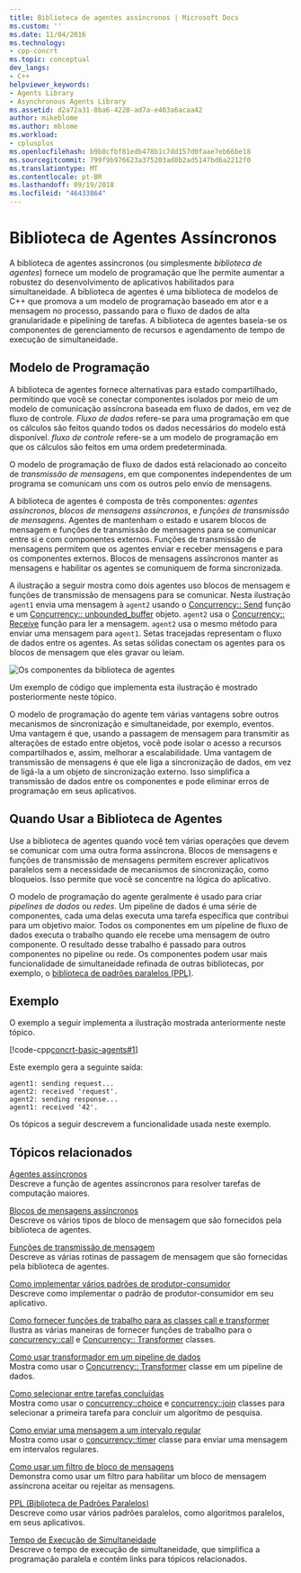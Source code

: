 ```yaml
---
title: Biblioteca de agentes assíncronos | Microsoft Docs
ms.custom: ''
ms.date: 11/04/2016
ms.technology:
- cpp-concrt
ms.topic: conceptual
dev_langs:
- C++
helpviewer_keywords:
- Agents Library
- Asynchronous Agents Library
ms.assetid: d2a72a31-8ba6-4220-ad7a-e403a6acaa42
author: mikeblome
ms.author: mblome
ms.workload:
- cplusplus
ms.openlocfilehash: b9b8cfbf81edb478b1c7dd157d0faae7eb66be18
ms.sourcegitcommit: 799f9b976623a375203ad8b2ad5147bd6a2212f0
ms.translationtype: MT
ms.contentlocale: pt-BR
ms.lasthandoff: 09/19/2018
ms.locfileid: "46433864"
---
```

# <a name="asynchronous-agents-library"></a>Biblioteca de Agentes Assíncronos

A biblioteca de agentes assíncronos (ou simplesmente *biblioteca de agentes*) fornece um modelo de programação que lhe permite aumentar a robustez do desenvolvimento de aplicativos habilitados para simultaneidade. A biblioteca de agentes é uma biblioteca de modelos de C++ que promova a um modelo de programação baseado em ator e a mensagem no processo, passando para o fluxo de dados de alta granularidade e pipelining de tarefas. A biblioteca de agentes baseia-se os componentes de gerenciamento de recursos e agendamento de tempo de execução de simultaneidade.

## <a name="programming-model"></a>Modelo de Programação

A biblioteca de agentes fornece alternativas para estado compartilhado, permitindo que você se conectar componentes isolados por meio de um modelo de comunicação assíncrona baseada em fluxo de dados, em vez de fluxo de controle. *Fluxo de dados* refere-se para uma programação em que os cálculos são feitos quando todos os dados necessários do modelo está disponível. *fluxo de controle* refere-se a um modelo de programação em que os cálculos são feitos em uma ordem predeterminada.

O modelo de programação de fluxo de dados está relacionado ao conceito de *transmissão de mensagens*, em que componentes independentes de um programa se comunicam uns com os outros pelo envio de mensagens.

A biblioteca de agentes é composta de três componentes: *agentes assíncronos*, *blocos de mensagens assíncronos*, e *funções de transmissão de mensagens*. Agentes de mantenham o estado e usarem blocos de mensagem e funções de transmissão de mensagens para se comunicar entre si e com componentes externos. Funções de transmissão de mensagens permitem que os agentes enviar e receber mensagens e para os componentes externos. Blocos de mensagens assíncronos manter as mensagens e habilitar os agentes se comuniquem de forma sincronizada.

A ilustração a seguir mostra como dois agentes uso blocos de mensagem e funções de transmissão de mensagens para se comunicar. Nesta ilustração `agent1` envia uma mensagem à `agent2` usando o [Concurrency:: Send](reference/concurrency-namespace-functions.md#send) função e um [Concurrency:: unbounded_buffer](reference/unbounded-buffer-class.md) objeto. `agent2` usa o [Concurrency:: Receive](reference/concurrency-namespace-functions.md#receive) função para ler a mensagem. `agent2` usa o mesmo método para enviar uma mensagem para `agent1`. Setas tracejadas representam o fluxo de dados entre os agentes. As setas sólidas conectam os agentes para os blocos de mensagem que eles gravar ou leiam.

![Os componentes da biblioteca de agentes](../../parallel/concrt/media/agent_librarycomp.png "agent_librarycomp")

Um exemplo de código que implementa esta ilustração é mostrado posteriormente neste tópico.

O modelo de programação do agente tem várias vantagens sobre outros mecanismos de sincronização e simultaneidade, por exemplo, eventos. Uma vantagem é que, usando a passagem de mensagem para transmitir as alterações de estado entre objetos, você pode isolar o acesso a recursos compartilhados e, assim, melhorar a escalabilidade. Uma vantagem de transmissão de mensagens é que ele liga a sincronização de dados, em vez de ligá-la a um objeto de sincronização externo. Isso simplifica a transmissão de dados entre os componentes e pode eliminar erros de programação em seus aplicativos.

## <a name="when-to-use-the-agents-library"></a>Quando Usar a Biblioteca de Agentes

Use a biblioteca de agentes quando você tem várias operações que devem se comunicar com uma outra forma assíncrona. Blocos de mensagens e funções de transmissão de mensagens permitem escrever aplicativos paralelos sem a necessidade de mecanismos de sincronização, como bloqueios. Isso permite que você se concentre na lógica do aplicativo.

O modelo de programação do agente geralmente é usado para criar *pipelines de dados* ou *redes*. Um pipeline de dados é uma série de componentes, cada uma delas executa uma tarefa específica que contribui para um objetivo maior. Todos os componentes em um pipeline de fluxo de dados executa o trabalho quando ele recebe uma mensagem de outro componente. O resultado desse trabalho é passado para outros componentes no pipeline ou rede. Os componentes podem usar mais funcionalidade de simultaneidade refinada de outras bibliotecas, por exemplo, o [biblioteca de padrões paralelos (PPL)](../../parallel/concrt/parallel-patterns-library-ppl.md).

## <a name="example"></a>Exemplo

O exemplo a seguir implementa a ilustração mostrada anteriormente neste tópico.

[!code-cpp[concrt-basic-agents#1](../../parallel/concrt/codesnippet/cpp/asynchronous-agents-library_1.cpp)]

Este exemplo gera a seguinte saída:

```Output
agent1: sending request...
agent2: received 'request'.
agent2: sending response...
agent1: received '42'.
```

Os tópicos a seguir descrevem a funcionalidade usada neste exemplo.

## <a name="related-topics"></a>Tópicos relacionados

[Agentes assíncronos](../../parallel/concrt/asynchronous-agents.md)<br/>
Descreve a função de agentes assíncronos para resolver tarefas de computação maiores.

[Blocos de mensagens assíncronos](../../parallel/concrt/asynchronous-message-blocks.md)<br/>
Descreve os vários tipos de bloco de mensagem que são fornecidos pela biblioteca de agentes.

[Funções de transmissão de mensagem](../../parallel/concrt/message-passing-functions.md)<br/>
Descreve as várias rotinas de passagem de mensagem que são fornecidas pela biblioteca de agentes.

[Como implementar vários padrões de produtor-consumidor](../../parallel/concrt/how-to-implement-various-producer-consumer-patterns.md)<br/>
Descreve como implementar o padrão de produtor-consumidor em seu aplicativo.

[Como fornecer funções de trabalho para as classes call e transformer](../../parallel/concrt/how-to-provide-work-functions-to-the-call-and-transformer-classes.md)<br/>
Ilustra as várias maneiras de fornecer funções de trabalho para o [concurrency::call](../../parallel/concrt/reference/call-class.md) e [Concurrency:: Transformer](../../parallel/concrt/reference/transformer-class.md) classes.

[Como usar transformador em um pipeline de dados](../../parallel/concrt/how-to-use-transformer-in-a-data-pipeline.md)<br/>
Mostra como usar o [Concurrency:: Transformer](../../parallel/concrt/reference/transformer-class.md) classe em um pipeline de dados.

[Como selecionar entre tarefas concluídas](../../parallel/concrt/how-to-select-among-completed-tasks.md)<br/>
Mostra como usar o [concurrency::choice](../../parallel/concrt/reference/choice-class.md) e [concurrency::join](../../parallel/concrt/reference/join-class.md) classes para selecionar a primeira tarefa para concluir um algoritmo de pesquisa.

[Como enviar uma mensagem a um intervalo regular](../../parallel/concrt/how-to-send-a-message-at-a-regular-interval.md)<br/>
Mostra como usar o [concurrency::timer](../../parallel/concrt/reference/timer-class.md) classe para enviar uma mensagem em intervalos regulares.

[Como usar um filtro de bloco de mensagens](../../parallel/concrt/how-to-use-a-message-block-filter.md)<br/>
Demonstra como usar um filtro para habilitar um bloco de mensagem assíncrona aceitar ou rejeitar as mensagens.

[PPL (Biblioteca de Padrões Paralelos)](../../parallel/concrt/parallel-patterns-library-ppl.md)<br/>
Descreve como usar vários padrões paralelos, como algoritmos paralelos, em seus aplicativos.

[Tempo de Execução de Simultaneidade](../../parallel/concrt/concurrency-runtime.md)<br/>
Descreve o tempo de execução de simultaneidade, que simplifica a programação paralela e contém links para tópicos relacionados.

